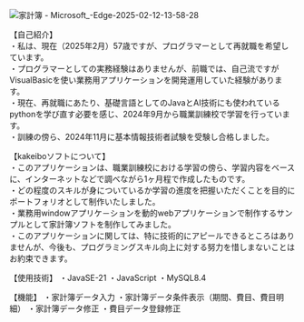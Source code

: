 ![家計簿 - Microsoft_-Edge-2025-02-12-13-58-28](https://github.com/user-attachments/assets/f262ec98-42d5-4f70-923b-134a8f0fadf3)

【自己紹介】<br>
・私は、現在（2025年2月）57歳ですが、プログラマーとして再就職を希望しています。<br>
・プログラマーとしての実務経験はありませんが、前職では、自己流ですがVisualBasicを使い業務用アプリケーションを開発運用していた経験があります。<br>
・現在、再就職にあたり、基礎言語としてのJavaとAI技術にも使われているpythonを学び直す必要を感じ、2024年9月から職業訓練校で学習を行っています。<br>
・訓練の傍ら、2024年11月に基本情報技術者試験を受験し合格しました。<br>

【kakeiboソフトについて】<br>
・このアプリケーションは、職業訓練校における学習の傍ら、学習内容をベースに、インターネットなどで調べながら1ヶ月程で作成したものです。<br>
・どの程度のスキルが身についているか学習の進度を把握いただくことを目的にポートフォリオとして制作いたしました。<br>
・業務用windowアプリケ－ションを動的webアプリケーションで制作するサンプルとして家計簿ソフトを制作してみました。<br>
・このアプリケーションに関しては、特に技術的にアピールできるところはありませんが、今後も、プログラミングスキル向上に対する努力を惜しまないことはお約束できます。<br>

【使用技術】
・JavaSE-21
・JavaScript
・MySQL8.4

【機能】
・家計簿データ入力
・家計簿データ条件表示（期間、費目、費目明細）
・家計簿データ修正
・費目データ登録修正
